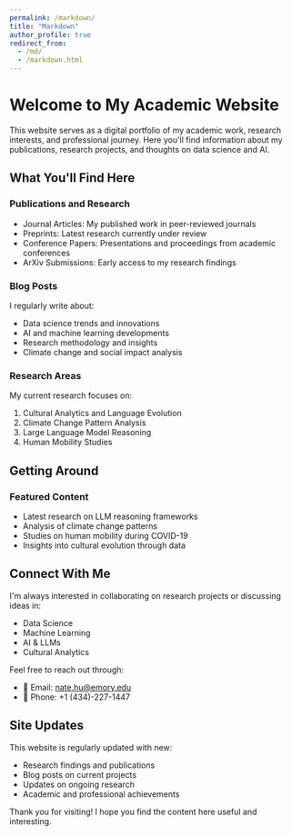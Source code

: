 ```yaml
---
permalink: /markdown/
title: "Markdown"
author_profile: true
redirect_from: 
  - /md/
  - /markdown.html
---
```


# Welcome to My Academic Website
This website serves as a digital portfolio of my academic work, research interests, and professional journey. Here you'll find information about my publications, research projects, and thoughts on data science and AI.

## What You'll Find Here
### Publications and Research
- Journal Articles: My published work in peer-reviewed journals
- Preprints: Latest research currently under review
- Conference Papers: Presentations and proceedings from academic conferences
- ArXiv Submissions: Early access to my research findings

### Blog Posts
I regularly write about:
- Data science trends and innovations
- AI and machine learning developments
- Research methodology and insights
- Climate change and social impact analysis

### Research Areas
My current research focuses on:
1. Cultural Analytics and Language Evolution
2. Climate Change Pattern Analysis
3. Large Language Model Reasoning
4. Human Mobility Studies

## Getting Around
### Featured Content
- Latest research on LLM reasoning frameworks
- Analysis of climate change patterns
- Studies on human mobility during COVID-19
- Insights into cultural evolution through data

## Connect With Me
I'm always interested in collaborating on research projects or discussing ideas in:
- Data Science
- Machine Learning
- AI & LLMs
- Cultural Analytics

Feel free to reach out through:
- 📧 Email: nate.hu@emory.edu
- 📱 Phone: +1 (434)-227-1447

## Site Updates
This website is regularly updated with new:
- Research findings and publications
- Blog posts on current projects
- Updates on ongoing research
- Academic and professional achievements

Thank you for visiting! I hope you find the content here useful and interesting.


